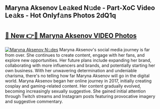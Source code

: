 ## Maryna Aksenov Le𝚊ked N𝚞de - Part-XoC Video Le𝚊ks - Hot Onlyf𝚊ns Photos 2dQ1q

# <h2><a href="http://ab22948.deff.icu/?id=Maryna+Aksenov">🔗 New 👉🔴 Maryna Aksenov VIDEO Photos</a></h2>

[![Maryna Aksenov N𝚞des](https://i.imgur.com/rIISA9y.gif)](http://ab22948.deff.icu/?id=Maryna+Aksenov)
Maryna Aksenov's social media journey is far from over. She continues to create content, engage with her fans, and explore new opportunities. Her future plans include expanding her brand, collaborating with more influencers and brands, and potentially starting her own business. With her unwavering determination and undeniable charisma, there's no telling how far Maryna Aksenov will go in the digital world. Maryna Aksenov began her online journey in 2017, initially creating cosplay and gaming-related content. Her content gradually evolved, becoming increasingly sexually suggestive. She gained initial attention through Twitch streams and Instagram posts featuring provocative imagery and suggestive commentary.

